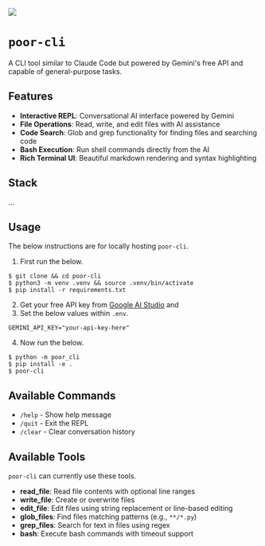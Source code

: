 [![](https://img.shields.io/badge/poor_cli_1.0.0-passing-green)](https://github.com/gongahkia/poor-cli/releases/tag/1.0.0)

# `poor-cli`

A CLI tool similar to Claude Code but powered by Gemini's free API and capable of general-purpose tasks.

## Features

- **Interactive REPL**: Conversational AI interface powered by Gemini
- **File Operations**: Read, write, and edit files with AI assistance
- **Code Search**: Glob and grep functionality for finding files and searching code
- **Bash Execution**: Run shell commands directly from the AI
- **Rich Terminal UI**: Beautiful markdown rendering and syntax highlighting

## Stack

...

## Usage

The below instructions are for locally hosting `poor-cli`.

1. First run the below.

```console
$ git clone && cd poor-cli
$ python3 -m venv .venv && source .venv/bin/activate
$ pip install -r requirements.txt
```

2. Get your free API key from [Google AI Studio](https://makersuite.google.com/app/apikey) and 
3. Set the below values within `.env`.

```env
GEMINI_API_KEY="your-api-key-here"
```

4. Now run the below.

```console
$ python -m poor_cli
$ pip install -e .
$ poor-cli
```

## Available Commands

- `/help` - Show help message
- `/quit` - Exit the REPL
- `/clear` - Clear conversation history

## Available Tools

`poor-cli` can currently use these tools.

- **read_file**: Read file contents with optional line ranges
- **write_file**: Create or overwrite files
- **edit_file**: Edit files using string replacement or line-based editing
- **glob_files**: Find files matching patterns (e.g., `**/*.py`)
- **grep_files**: Search for text in files using regex
- **bash**: Execute bash commands with timeout support
